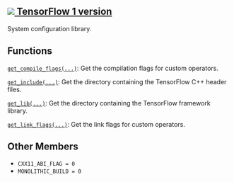 [ ![](https://tensorflow.google.cn/images/tf_logo_32px.png) TensorFlow 1
version](/versions/r1.15/api_docs/python/tf/sysconfig)  
---  
  
System configuration library.

## Functions

[`get_compile_flags(...)`](https://tensorflow.google.cn/api_docs/python/tf/sysconfig/get_compile_flags):
Get the compilation flags for custom operators.

[`get_include(...)`](https://tensorflow.google.cn/api_docs/python/tf/sysconfig/get_include):
Get the directory containing the TensorFlow C++ header files.

[`get_lib(...)`](https://tensorflow.google.cn/api_docs/python/tf/sysconfig/get_lib):
Get the directory containing the TensorFlow framework library.

[`get_link_flags(...)`](https://tensorflow.google.cn/api_docs/python/tf/sysconfig/get_link_flags):
Get the link flags for custom operators.

## Other Members

  * `CXX11_ABI_FLAG = 0`
  * `MONOLITHIC_BUILD = 0`

